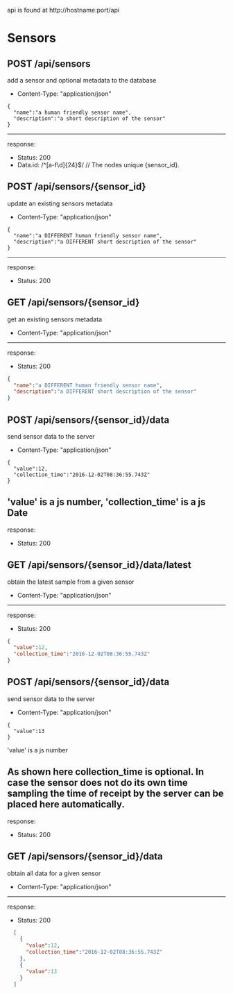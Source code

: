api is found at http://hostname:port/api


# Sensors

## POST /api/sensors

add a sensor and optional metadata to the database
* Content-Type: "application/json"
```
{
  "name":"a human friendly sensor name",
  "description":"a short description of the sensor"
}
```
---
response:
* Status: 200
* Data.id: /^[a-f\d]{24}$/ // The nodes unique {sensor_id}.


## POST /api/sensors/{sensor_id}

update an existing sensors metadata
* Content-Type: "application/json"
```
{
  "name":"a DIFFERENT human friendly sensor name",
  "description":"a DIFFERENT short description of the sensor"
}
```
---
response:
* Status: 200


## GET /api/sensors/{sensor_id}

get an existing sensors metadata
* Content-Type: "application/json"
---
response:
* Status: 200
```json
{
  "name":"a DIFFERENT human friendly sensor name",
  "description":"a DIFFERENT short description of the sensor"
}
```


## POST /api/sensors/{sensor_id}/data

send sensor data to the server
* Content-Type: "application/json"
```
{
  "value":12,
  "collection_time":"2016-12-02T08:36:55.743Z"
}
```
'value' is a js number, 'collection_time' is a js Date
---
response:
* Status: 200

## GET /api/sensors/{sensor_id}/data/latest

obtain the latest sample from a given sensor
* Content-Type: "application/json"
---
response:
* Status: 200
```json
{
  "value":12,
  "collection_time":"2016-12-02T08:36:55.743Z"
}
```

## POST /api/sensors/{sensor_id}/data

send sensor data to the server
* Content-Type: "application/json"
```
{
  "value":13
}
```
'value' is a js number

As shown here collection_time is optional. In case the sensor does not do its own time sampling the time of receipt by the server can be placed here automatically.
---
response:
* Status: 200


## GET /api/sensors/{sensor_id}/data

obtain all data for a given sensor
* Content-Type: "application/json"
---
response:
* Status: 200
```json
  [
    {
      "value":12,
      "collection_time":"2016-12-02T08:36:55.743Z"
    },
    {
      "value":13
    }
  ]
```
